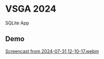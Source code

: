 
# VSGA 2024

SQLite App


## Demo

[Screencast from 2024-07-31 12-10-17.webm](https://github.com/user-attachments/assets/e779bd6a-c5b3-4d2f-9333-55f06148fed3)


